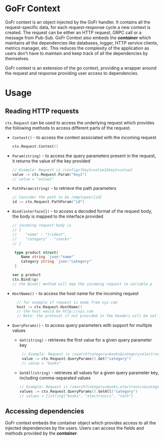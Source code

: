 # GoFr Context
GoFr context is an object injected by the GoFr handler. It contains all the request-specific data, for each
request-response cycle a new context is created. The request can be either an HTTP request, GRPC call or
a message from Pub-Sub.
GoFr Context also embeds the **_container_** which maintains all the dependencies like databases, logger, HTTP service clients,
metrics manager, etc. This reduces the complexity of the application as users don't have to maintain and keep track of
all the dependencies by themselves.

GoFr context is an extension of the go context, providing a wrapper around the request and response providing
user access to dependencies. 

# Usage
## Reading HTTP requests
`ctx.Request` can be used to access the underlying request which provides the following methods to access different
parts of the request.
- `Context()` - to access the context associated with the incoming request
    ```go
    ctx.Request.Context()
    ```
- `Param(string)` - to access the query parameters present in the request, it returns the value of the key provided
  ```go
  // Example: Request is /configs?key1=value1&key2=value2
  value := ctx.Request.Param("key1")
  // value = "value1"
  ```
- `PathParam(string)` - to retrieve the path parameters
  ```go
  // Consider the path to be /employee/{id}
  id := ctx.Request.PathParam("id")
  ```
- `Bind(interface{})` - to access a decoded format of the request body, the body is mapped to the interface provided 
    ```go
  // incoming request body is 
  // {
  //    "name" : "trident",
  //    "category" : "snacks"
  // }
  
     type product struct{
        Name string `json:"name"`
        Category string `json:"category"`
     }

    var p product 
    ctx.Bind(&p)
    // the Bind() method will map the incoming request to variable p
    ```
- `HostName()` - to access the host name for the incoming request
    ```go
      // for example if request is made from xyz.com
      host := ctx.Request.HostName()
      // the host would be http://xyz.com
      // Note: the protocol if not provided in the headers will be set to http by default
    ``` 
  
- `QueryParams()` - to access query parameters with support for multiple values
  
    - `Get(string)` - retrieves the first value for a given query parameter key
        ```go
         // Example: Request is /search?category=books&category=electronics
         value := ctx.Request.QueryParams().Get("category")
         // value = "books"
       ```
    - `GetAll(string)` - retrieves all values for a given query parameter key, including comma-separated values 
       ```go
       // Example: Request is /search?category=books,electronics&category=tech
       values := ctx.Request.QueryParams().GetAll("category")
       // values = []string{"books", "electronics", "tech"}
      ```
  
## Accessing dependencies
GoFr context embeds the container object which provides access to 
all the injected dependencies by the users. Users can access the fields and methods provided 
by the **_container_**.

